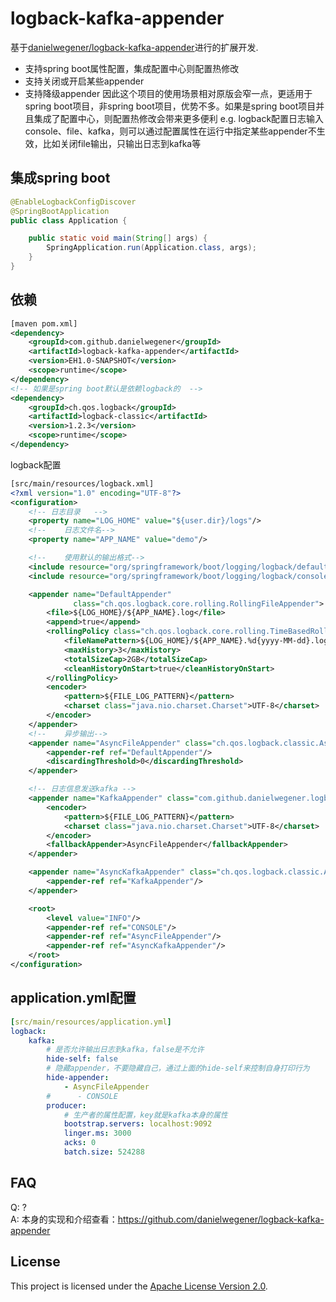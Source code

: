 # logback-kafka-appender

基于[danielwegener/logback-kafka-appender](https://github.com/danielwegener/logback-kafka-appender)进行的扩展开发.
* 支持spring boot属性配置，集成配置中心则配置热修改
* 支持关闭或开启某些appender
* 支持降级appender
因此这个项目的使用场景相对原版会窄一点，更适用于spring boot项目，非spring boot项目，优势不多。如果是spring boot项目并且集成了配置中心，则配置热修改会带来更多便利
e.g. logback配置日志输入console、file、kafka，则可以通过配置属性在运行中指定某些appender不生效，比如关闭file输出，只输出日志到kafka等

## 集成spring boot
````java
@EnableLogbackConfigDiscover
@SpringBootApplication
public class Application {

    public static void main(String[] args) {
        SpringApplication.run(Application.class, args);
    }
}
````

## 依赖
```xml
[maven pom.xml]
<dependency>
    <groupId>com.github.danielwegener</groupId>
    <artifactId>logback-kafka-appender</artifactId>
    <version>EH1.0-SNAPSHOT</version>
    <scope>runtime</scope>
</dependency>
<!-- 如果是spring boot默认是依赖logback的  -->
<dependency>
    <groupId>ch.qos.logback</groupId>
    <artifactId>logback-classic</artifactId>
    <version>1.2.3</version>
    <scope>runtime</scope>
</dependency>
```

logback配置
```xml
[src/main/resources/logback.xml]
<?xml version="1.0" encoding="UTF-8"?>
<configuration>
    <!-- 日志目录   -->
    <property name="LOG_HOME" value="${user.dir}/logs"/>
    <!--    日志文件名-->
    <property name="APP_NAME" value="demo"/>

    <!--    使用默认的输出格式-->
    <include resource="org/springframework/boot/logging/logback/defaults.xml"/>
    <include resource="org/springframework/boot/logging/logback/console-appender.xml"/>

    <appender name="DefaultAppender"
              class="ch.qos.logback.core.rolling.RollingFileAppender">
        <file>${LOG_HOME}/${APP_NAME}.log</file>
        <append>true</append>
        <rollingPolicy class="ch.qos.logback.core.rolling.TimeBasedRollingPolicy">
            <fileNamePattern>${LOG_HOME}/${APP_NAME}.%d{yyyy-MM-dd}.log</fileNamePattern>
            <maxHistory>3</maxHistory>
            <totalSizeCap>2GB</totalSizeCap>
            <cleanHistoryOnStart>true</cleanHistoryOnStart>
        </rollingPolicy>
        <encoder>
            <pattern>${FILE_LOG_PATTERN}</pattern>
            <charset class="java.nio.charset.Charset">UTF-8</charset>
        </encoder>
    </appender>
    <!--    异步输出-->
    <appender name="AsyncFileAppender" class="ch.qos.logback.classic.AsyncAppender">
        <appender-ref ref="DefaultAppender"/>
        <discardingThreshold>0</discardingThreshold>
    </appender>

    <!-- 日志信息发送kafka -->
    <appender name="KafkaAppender" class="com.github.danielwegener.logback.kafka.KafkaAppender">
        <encoder>
            <pattern>${FILE_LOG_PATTERN}</pattern>
            <charset class="java.nio.charset.Charset">UTF-8</charset>
        </encoder>
        <fallbackAppender>AsyncFileAppender</fallbackAppender>
    </appender>

    <appender name="AsyncKafkaAppender" class="ch.qos.logback.classic.AsyncAppender">
        <appender-ref ref="KafkaAppender"/>
    </appender>

    <root>
        <level value="INFO"/>
        <appender-ref ref="CONSOLE"/>
        <appender-ref ref="AsyncFileAppender"/>
        <appender-ref ref="AsyncKafkaAppender"/>
    </root>
</configuration>
```

## application.yml配置
```yaml
[src/main/resources/application.yml]
logback:
    kafka:
        # 是否允许输出日志到kafka，false是不允许
        hide-self: false
        # 隐藏appender，不要隐藏自己，通过上面的hide-self来控制自身打印行为
        hide-appender:
            - AsyncFileAppender
        #      - CONSOLE
        producer:
            # 生产者的属性配置，key就是kafka本身的属性
            bootstrap.servers: localhost:9092
            linger.ms: 3000
            acks: 0
            batch.size: 524288
```

## FAQ
Q:  ?  
A: 本身的实现和介绍查看：https://github.com/danielwegener/logback-kafka-appender

## License

This project is licensed under the [Apache License Version 2.0](LICENSE).

